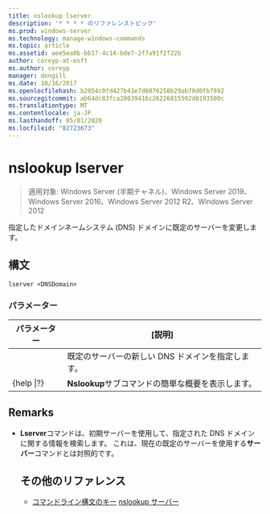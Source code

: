 ```yaml
---
title: nslookup lserver
description: '* * * * のリファレンストピック'
ms.prod: windows-server
ms.technology: manage-windows-commands
ms.topic: article
ms.assetid: aee5ea0b-bb17-4c14-bde7-2f7a91f2f22b
author: coreyp-at-msft
ms.author: coreyp
manager: dongill
ms.date: 10/16/2017
ms.openlocfilehash: b2054c0fd427b41e7d6076258b29ab78d0fb7892
ms.sourcegitcommit: ab64dc83fca28039416c26226815502d0193500c
ms.translationtype: MT
ms.contentlocale: ja-JP
ms.lasthandoff: 05/01/2020
ms.locfileid: "82723673"
---
```

# <a name="nslookup-lserver"></a>nslookup lserver

> 適用対象: Windows Server (半期チャネル)、Windows Server 2019、Windows Server 2016、Windows Server 2012 R2、Windows Server 2012

指定したドメインネームシステム (DNS) ドメインに既定のサーバーを変更します。
## <a name="syntax"></a>構文
```
lserver <DNSDomain> 
```
### <a name="parameters"></a>パラメーター

|    パラメーター    |                      [説明]                      |
|-----------------|-------------------------------------------------------|
|   <DNSDomain>   | 既定のサーバーの新しい DNS ドメインを指定します。  |
| {help &#124;?} | **Nslookup**サブコマンドの簡単な概要を表示します。 |

## <a name="remarks"></a>Remarks
- **Lserver**コマンドは、初期サーバーを使用して、指定された DNS ドメインに関する情報を検索します。 これは、現在の既定のサーバーを使用する**サーバー**コマンドとは対照的です。
  ## <a name="additional-references"></a>その他のリファレンス
  - [コマンドライン構文のキー](command-line-syntax-key.md)
  [nslookup サーバー](nslookup-server.md)
